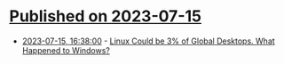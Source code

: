 # [Published on 2023-07-15](index.md)

* [2023-07-15, 16:38:00](https://soylentnews.org/article.pl?sid=23/07/15/029253&from=rss) - [Linux Could be 3% of Global Desktops. What Happened to Windows?](https://soylentnews.org/article.pl?sid=23/07/15/029253&from=rss)
